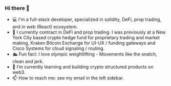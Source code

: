 ### Hi there 👋

- 💻 I'm a full-stack developer, specialized in solidity, DeFi, prop trading, and in web (React) ecosystem.
- 💼 I currently contract in DeFi and prop trading.  I was previously at a New York City based crypto hedge fund for proprietary trading and market making, Kraken Bitcoin Exchange for UI-UX / funding gateways and Cisco Systems for cloud signaling / routing. 
- 🛳️ Fun fact: I love olympic weightlifting - Movements like the snatch, clean and jerk.
- 🌱 I’m currently learning and building crypto structured products on web3.
- 📫 How to reach me: see my email in the left sidebar.
